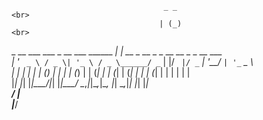 


                                      _ _                                 <br>
                                     | (_)                                <br>
 _ __ ___   ___  _ __   ___ ______ __| |_  __ _  __ _ _ __ __ _ _ __ ___  <br>
| '_ ` _ \ / _ \| '_ \ / _ \______/ _` | |/ _` |/ _` | '__/ _` | '_ ` _ \ <br>
| | | | | | (_) | | | | (_) |    | (_| | | (_| | (_| | | | (_| | | | | | |<br>
|_| |_| |_|\___/|_| |_|\___/      \__,_|_|\__,_|\__, |_|  \__,_|_| |_| |_|<br>
                                                 __/ |                    <br>
                                                |___/                     <br>
